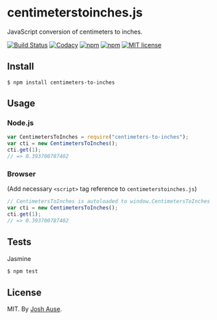 # centimeterstoinches.js

JavaScript conversion of centimeters to inches.

[![Build Status](https://travis-ci.org/joshause/centimeterstoinches.svg?branch=master)](https://travis-ci.org/joshause/centimeterstoinches)
[![Codacy](https://api.codacy.com/project/badge/grade/5830a3190dd848b0a23ecc1dc31394a2)](https://www.codacy.com/app/joshua-ause/centimeterstoinches)
[![npm](https://img.shields.io/npm/v/centimeters-to-inches.svg)](https://www.npmjs.com/package/centimeters-to-inches)
[![npm](https://img.shields.io/npm/dm/centimeters-to-inches.svg)](https://www.npmjs.com/package/centimeters-to-inches)
[![MIT license](http://img.shields.io/badge/license-MIT-brightgreen.svg)](http://opensource.org/licenses/MIT)

## Install

```
$ npm install centimeters-to-inches
```

## Usage

### Node.js

```js
var CentimetersToInches = require("centimeters-to-inches");
var cti = new CentimetersToInches();
cti.get(1);
// => 0.393700787402
```

### Browser

(Add necessary `<script>` tag reference to `centimeterstoinches.js`)

```js
// CentimetersToInches is autoloaded to window.CentimetersToInches
var cti = new CentimetersToInches();
cti.get(1);
// => 0.393700787402
```

## Tests

Jasmine

```bash
$ npm test
```

## License

MIT. By [Josh Ause](http://www.github.com/joshause).
